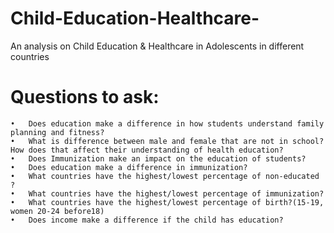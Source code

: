 # Child-Education-Healthcare-
An analysis on Child Education &amp; Healthcare in Adolescents in different countries
# Questions to ask:
```
•	Does education make a difference in how students understand family planning and fitness?
•	What is difference between male and female that are not in school? How does that affect their understanding of health education?
•	Does Immunization make an impact on the education of students?
•	Does education make a difference in immunization?
•	What countries have the highest/lowest percentage of non-educated ?
•	What countries have the highest/lowest percentage of immunization?
•	What countries have the highest/lowest percentage of birth?(15-19, women 20-24 before18)
•	Does income make a difference if the child has education?
```
